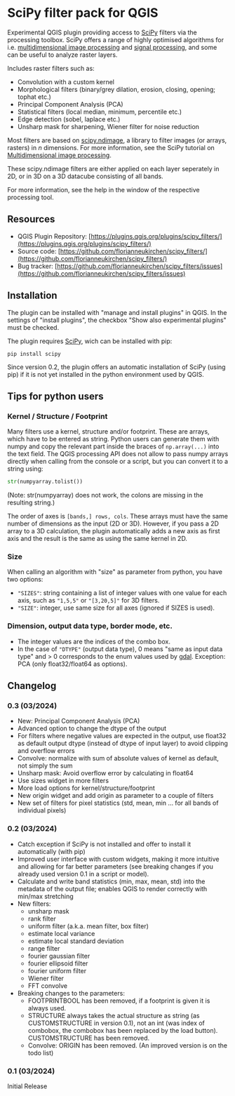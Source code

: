 # SciPy filter pack for QGIS
Experimental QGIS plugin providing access to [SciPy](https://scipy.org/) filters via the processing toolbox. SciPy offers a range of highly optimised algorithms for i.e. [multidimensional image processing](https://docs.scipy.org/doc/scipy/tutorial/ndimage.html) and [signal processing](https://docs.scipy.org/doc/scipy/tutorial/signal.html), and some can be useful to analyze raster layers.

Includes raster filters such as:
- Convolution with a custom kernel
- Morphological filters (binary/grey dilation, erosion, closing, opening; tophat etc.)
- Principal Component Analysis (PCA)
- Statistical filters (local median, minimum, percentile etc.)
- Edge detection (sobel, laplace etc.)
- Unsharp mask for sharpening, Wiener filter for noise reduction

Most filters are based on [scipy.ndimage](https://docs.scipy.org/doc/scipy/reference/ndimage.html), a library to filter images (or arrays, rasters) in *n* dimensions. For more information, see the SciPy tutorial on [Multidimensional image processing](https://docs.scipy.org/doc/scipy/tutorial/ndimage.html).

These scipy.ndimage filters are either applied on each layer seperately in 2D, or in 3D on a 3D datacube consisting of all bands. 

For more information, see the help in the window of the respective processing tool.

## Resources
- QGIS Plugin Repository: [https://plugins.qgis.org/plugins/scipy_filters/](https://plugins.qgis.org/plugins/scipy_filters/)
- Source code: [https://github.com/florianneukirchen/scipy_filters/](https://github.com/florianneukirchen/scipy_filters/)
- Bug tracker: [https://github.com/florianneukirchen/scipy_filters/issues](https://github.com/florianneukirchen/scipy_filters/issues)



## Installation
The plugin can be installed with "manage and install plugins" in QGIS. In the settings of "install plugins", the checkbox "Show also experimental plugins" must be checked.

The plugin requires [SciPy](https://scipy.org/), wich can be installed with pip:
```
pip install scipy
```
Since version 0.2, the plugin offers an automatic installation of SciPy (using pip) if it is not yet installed in the python environment used by QGIS.

## Tips for python users

### Kernel / Structure / Footprint
Many filters use a kernel, structure and/or footprint. These are arrays, which have to be entered as string. Python users can generate them with numpy and copy the relevant part inside the braces of `np.array(...)` into the text field. The QGIS processing API does not allow to pass numpy arrays directly when calling from the console or a script, but you can convert it to a string using:

```python
str(numpyarray.tolist())
```
(Note: str(numpyarray) does not work, the colons are missing in the resulting string.)

The order of axes is `[bands,] rows, cols`. These arrays must have the same number of dimensions as the input (2D or 3D). However, if you pass a 2D array to a 3D calculation, the plugin automatically adds a new axis as first axis and the result is the same as using the same kernel in 2D.

### Size
When calling an algorithm with "size" as parameter from python, you have two options: 
- `"SIZES"`: string containing a list of integer values with one value for each axis, such as `"1,5,5"` or `"[3,20,5]"` for 3D filters.
- `"SIZE"`: integer, use same size for all axes (ignored if SIZES is used).

### Dimension, output data type, border mode, etc.
- The integer values are the indices of the combo box.
- In the case of `"DTYPE"` (output data type), 0 means "same as input data type" and > 0 corresponds to the enum values used by [gdal](https://gdal.org/index.html). Exception: PCA (only float32/float64 as options).

## Changelog

### 0.3 (03/2024)
- New: Principal Component Analysis (PCA)
- Advanced option to change the dtype of the output 
- For filters where negative values are expected in the output, use float32 as default output dtype (instead of dtype of input layer) to avoid clipping and overflow errors 
- Convolve: normalize with sum of absolute values of kernel as default, not simply the sum
- Unsharp mask: Avoid overflow error by calculating in float64
- Use sizes widget in more filters
- More load options for kernel/structure/footprint
- New origin widget and add origin as parameter to a couple of filters
- New set of filters for pixel statistics (std, mean, min ... for all bands of individual pixels)

### 0.2 (03/2024)
- Catch exception if SciPy is not installed and offer to install it automatically (with pip)
- Improved user interface with custom widgets, making it more intuitive and allowing for far better parameters (see breaking changes if you already used version 0.1 in a script or model).
- Calculate and write band statistics (min, max, mean, std) into the metadata of the output file; enables QGIS to render correctly with min/max stretching
- New filters:
    - unsharp mask
    - rank filter
    - uniform  filter (a.k.a. mean filter, box filter)
    - estimate local variance
    - estimate local standard deviation
    - range filter 
    - fourier gaussian filter
    - fourier ellipsoid filter
    - fourier uniform filter
    - Wiener filter
    - FFT convolve
- Breaking changes to the parameters:
    - FOOTPRINTBOOL has been removed, if a footprint is given it is always used.
    - STRUCTURE always takes the actual structure as string (as CUSTOMSTRUCTURE in version 0.1), not an int (was index of combobox, the combobox has been replaced by the load button). CUSTOMSTRUCTURE has been removed.
    - Convolve: ORIGIN has been removed. (An improved version is on the todo list)

### 0.1 (03/2024)
Initial Release